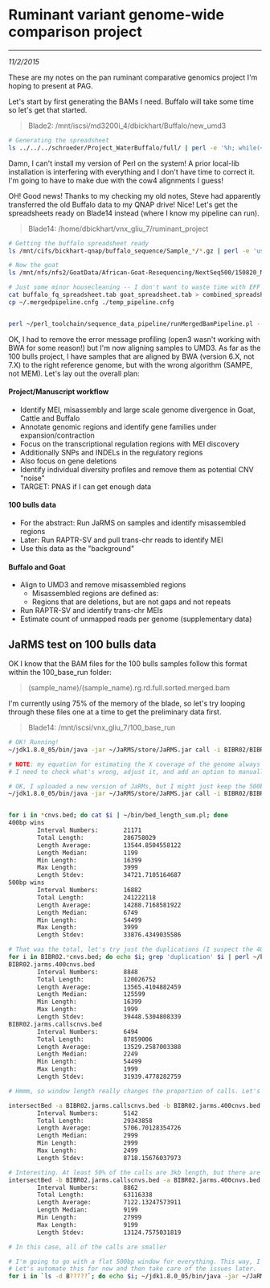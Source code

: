 # Ruminant variant genome-wide comparison project
---
*11/2/2015*

These are my notes on the pan ruminant comparative genomics project I'm hoping to present at PAG. 

Let's start by first generating the BAMs I need. Buffalo will take some time so let's get that started.

> Blade2: /mnt/iscsi/md3200i_4/dbickhart/Buffalo/new_umd3

```bash
# Generating the spreadsheet
ls ../../../schroeder/Project_WaterBuffalo/full/ | perl -e '%h; while(<>){chomp; @s = split(/_/); $h{$s[0]}->{$s[4]}->{$s[3]} = $_;} foreach $an (keys(%h)){foreach $num (keys(%{$h{$an}})){ $fq1 = $h{$an}->{$num}->{"R1"}; $fq2 = $h{$an}->{$num}->{"R2"}; print "$fq1\t$fq2\t$an\t$an\n";}}' > new_umd3_spreadsheet.tab
```

Damn, I can't install my version of Perl on the system! A prior local-lib installation is interfering with everything and I don't have time to correct it. I'm going to have to make due with the cow4 alignments I guess!

OH! Good news! Thanks to my checking my old notes, Steve had apparently transferred the old Buffalo data to my QNAP drive! Nice! Let's get the spreadsheets ready on Blade14 instead (where I know my pipeline can run).

> Blade14: /home/dbickhart/vnx_gliu_7/ruminant_project

```bash
# Getting the buffalo spreadsheet ready
ls /mnt/cifs/bickhart-qnap/buffalo_sequence/Sample_*/*.gz | perl -e 'use File::Basename; %h; while(<>){chomp; $b = basename($_); @s = split(/_/, $b); $h{$s[0]}->{$s[4]}->{$s[3]} = $_;} foreach $an (keys(%h)){foreach $num (keys(%{$h{$an}})){ $fq1 = $h{$an}->{$num}->{"R1"}; $fq2 = $h{$an}->{$num}->{"R2"}; print "$fq1\t$fq2\t$an\t$an\n";}}' > buffalo_fq_spreadsheet.tab

# Now the goat
ls /mnt/nfs/nfs2/GoatData/African-Goat-Resequencing/NextSeq500/150820_NS500432_0014_AH15AFBGXX/H15AFBGXX/African-Goat-ReSeq/G0*/*.gz | perl -e 'use File::Basename; %h; while(<>){chomp; $b = basename($_); @s = split(/_/, $b); $h{$s[0]}->{$s[4]}->{$s[3]} = $_;} foreach $an (keys(%h)){foreach $num (keys(%{$h{$an}})){ $fq1 = $h{$an}->{$num}->{"R1"}; $fq2 = $h{$an}->{$num}->{"R2"}; print "$fq1\t$fq2\t$an\t$an\n";}}' > goat_spreadsheet.tab

# Just some minor housecleaning -- I don't want to waste time with EFF and SNP calling!
cat buffalo_fq_spreadsheet.tab goat_spreadsheet.tab > combined_spreadsheet.tab
cp ~/.mergedpipeline.cnfg ./temp_pipeline.cnfg


perl ~/perl_toolchain/sequence_data_pipeline/runMergedBamPipeline.pl --fastqs combined_spreadsheet.tab --output goat_buff_bams --reference ../reference/umd3_kary_unmask_ngap.fa --config temp_pipeline.cnfg --threads 20
```

OK, I had to remove the error message profiling (open3 wasn't working with BWA for some reason!) but I'm now aligning samples to UMD3. As far as the 100 bulls project, I have samples that are aligned by BWA (version 6.X, not 7.X) to the right reference genome, but with the wrong algorithm (SAMPE, not MEM). Let's lay out the overall plan:

#### Project/Manuscript workflow
* Identify MEI, misassembly and large scale genome divergence in Goat, Cattle and Buffalo
* Annotate genomic regions and identify gene families under expansion/contraction
* Focus on the transcriptional regulation regions with MEI discovery
* Additionally SNPs and INDELs in the regulatory regions
* Also focus on gene deletions
* Identify individual diversity profiles and remove them as potential CNV "noise"
* TARGET: PNAS if I can get enough data

#### 100 bulls data
* For the abstract: Run JaRMS on samples and identify misassembled regions
* Later: Run RAPTR-SV and pull trans-chr reads to identify MEI
* Use this data as the "background"

#### Buffalo and Goat
* Align to UMD3 and remove misassembled regions
	* Misassembled regions are defined as:
	* Regions that are deletions, but are not gaps and not repeats
* Run RAPTR-SV and identify trans-chr MEIs
* Estimate count of unmapped reads per genome (supplementary data)

## JaRMS test on 100 bulls data

OK I know that the BAM files for the 100 bulls samples follow this format within the 100_base_run folder:

> (sample_name)/(sample_name).rg.rd.full.sorted.merged.bam

I'm currently using 75% of the memory of the blade, so let's try looping through these files one at a time to get the preliminary data first.

> Blade14: /mnt/iscsi/vnx_gliu_7/100_base_run

```bash
# OK! Running! 
~/jdk1.8.0_05/bin/java -jar ~/JaRMS/store/JaRMS.jar call -i BIBR02/BIBR02.rg.rd.full.sorted.merged.bam -f ../reference/umd3_kary_unmask_ngap.fa -o BIBR02.jarms.calls -t 2

# NOTE: my equation for estimating the X coverage of the genome always underestimates it by a factor of 1 x 10^10. 
# I need to check what's wrong, adjust it, and add an option to manually set window size

# OK, I uploaded a new version of JaRMs, but I might just keep the 500bp windows (or lower them to 400?)
~/jdk1.8.0_05/bin/java -jar ~/JaRMS/store/JaRMS.jar call -i BIBR02/BIBR02.rg.rd.full.sorted.merged.bam -f ../reference/umd3_kary_unmask_ngap.fa -o BIBR02.jarms.400 -t 2 -w 400


for i in *cnvs.bed; do cat $i | ~/bin/bed_length_sum.pl; done
400bp wins
        Interval Numbers:       21171
        Total Length:           286758029
        Length Average:         13544.8504558122
        Length Median:          1199
        Min Length:             16399
        Max Length:             3999
        Length Stdev:           34721.7105164687
500bp wins
        Interval Numbers:       16882
        Total Length:           241222118
        Length Average:         14288.7168581922
        Length Median:          6749
        Min Length:             54499
        Max Length:             3999
        Length Stdev:           33876.4349035586

# That was the total, let's try just the duplications (I suspect the 400bp wins picked up more gaps)
for i in BIBR02.*cnvs.bed; do echo $i; grep 'duplication' $i | perl ~/bin/bed_length_sum.pl; done
BIBR02.jarms.400cnvs.bed
        Interval Numbers:       8848
        Total Length:           120026752
        Length Average:         13565.4104882459
        Length Median:          125599
        Min Length:             16399
        Max Length:             1999
        Length Stdev:           39448.5304808339
BIBR02.jarms.callscnvs.bed
        Interval Numbers:       6494
        Total Length:           87859006
        Length Average:         13529.2587003388
        Length Median:          2249
        Min Length:             54499
        Max Length:             1999
        Length Stdev:           31939.4778282759

# Hmmm, so window length really changes the proportion of calls. Let's see how many novel calls there are.

intersectBed -a BIBR02.jarms.callscnvs.bed -b BIBR02.jarms.400cnvs.bed -v | bed_length_sum.pl
        Interval Numbers:       5142
        Total Length:           29343858
        Length Average:         5706.70128354726
        Length Median:          2999
        Min Length:             2999
        Max Length:             2499
        Length Stdev:           8718.15676037973

# Interesting. At least 50% of the calls are 3kb length, but there are still some differences
intersectBed -b BIBR02.jarms.callscnvs.bed -a BIBR02.jarms.400cnvs.bed -v | bed_length_sum.pl
        Interval Numbers:       8862
        Total Length:           63116338
        Length Average:         7122.13247573911
        Length Median:          9199
        Min Length:             27999
        Max Length:             9199
        Length Stdev:           13124.7575031819

# In this case, all of the calls are smaller

# I'm going to go with a flat 500bp window for everything. This way, I can compare the low coverage results against the higher coverage ones.
# Let's automate this for now and then take care of the issues later.
for i in `ls -d B?????`; do echo $i; ~/jdk1.8.0_05/bin/java -jar ~/JaRMS/store/JaRMS.jar call -i $i/${i}.rg.rd.full.sorted.merged.bam -f ../reference/umd3_kary_unmask_ngap.fa -o ${i}.auto.jarms -t 2 -w 500; done
```